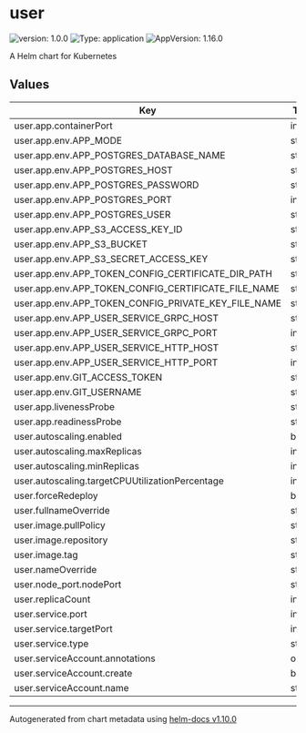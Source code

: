 # user

![version: 1.0.0](https://img.shields.io/badge/Version-0.1.0-informational?style=flat-square) ![Type: application](https://img.shields.io/badge/Type-application-informational?style=flat-square) ![AppVersion: 1.16.0](https://img.shields.io/badge/AppVersion-1.16.0-informational?style=flat-square)

A Helm chart for Kubernetes

## Values

| Key | Type | Default | Description |
|-----|------|---------|-------------|
| user.app.containerPort | int | `80` |  |
| user.app.env.APP_MODE | string | `"debug"` |  |
| user.app.env.APP_POSTGRES_DATABASE_NAME | string | `"blueprint"` |  |
| user.app.env.APP_POSTGRES_HOST | string | `"localhost"` |  |
| user.app.env.APP_POSTGRES_PASSWORD | string | `"password"` |  |
| user.app.env.APP_POSTGRES_PORT | int | `5432` |  |
| user.app.env.APP_POSTGRES_USER | string | `"user"` |  |
| user.app.env.APP_S3_ACCESS_KEY_ID | string | `"<AWS_ACCESS_KEY_ID>"` |  |
| user.app.env.APP_S3_BUCKET | string | `"<S3_BUCKET>"` |  |
| user.app.env.APP_S3_SECRET_ACCESS_KEY | string | `"<AWS_SECRET>"` |  |
| user.app.env.APP_TOKEN_CONFIG_CERTIFICATE_DIR_PATH | string | `"/rsa"` |  |
| user.app.env.APP_TOKEN_CONFIG_CERTIFICATE_FILE_NAME | string | `"rsa.crt"` |  |
| user.app.env.APP_TOKEN_CONFIG_PRIVATE_KEY_FILE_NAME | string | `"rsa.key"` |  |
| user.app.env.APP_USER_SERVICE_GRPC_HOST | string | `"user"` |  |
| user.app.env.APP_USER_SERVICE_GRPC_PORT | int | `9180` |  |
| user.app.env.APP_USER_SERVICE_HTTP_HOST | string | `"localhost"` |  |
| user.app.env.APP_USER_SERVICE_HTTP_PORT | int | `9080` |  |
| user.app.env.GIT_ACCESS_TOKEN | string | `"<YOUR_GIT_ACCESS_TOKEN>"` |  |
| user.app.env.GIT_USERNAME | string | `"<YOUR_GIT_USERNAME>"` |  |
| user.app.livenessProbe | string | `"/"` |  |
| user.app.readinessProbe | string | `"/"` |  |
| user.autoscaling.enabled | bool | `false` |  |
| user.autoscaling.maxReplicas | int | `100` |  |
| user.autoscaling.minReplicas | int | `1` |  |
| user.autoscaling.targetCPUUtilizationPercentage | int | `80` |  |
| user.forceRedeploy | bool | `false` |  |
| user.fullnameOverride | string | `"user"` |  |
| user.image.pullPolicy | string | `"Always"` |  |
| user.image.repository | string | `"ghcr.io/unitedcollab/user"` |  |
| user.image.tag | string | `"test"` |  |
| user.nameOverride | string | `"user"` |  |
| user.node_port.nodePort | string | `nil` |  |
| user.replicaCount | int | `1` |  |
| user.service.port | int | `80` |  |
| user.service.targetPort | int | `80` |  |
| user.service.type | string | `"ClusterIP"` |  |
| user.serviceAccount.annotations | object | `{}` |  |
| user.serviceAccount.create | bool | `true` |  |
| user.serviceAccount.name | string | `""` |  |

----------------------------------------------
Autogenerated from chart metadata using [helm-docs v1.10.0](https://github.com/norwoodj/helm-docs/releases/v1.10.0)
